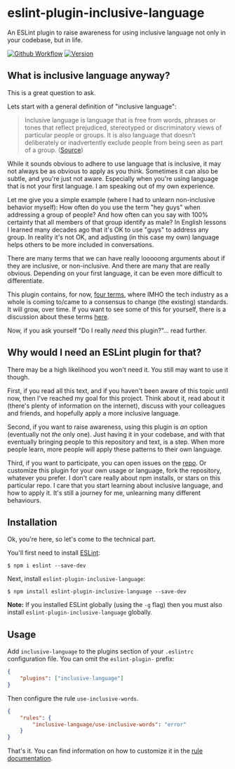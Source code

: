 # eslint-plugin-inclusive-language

An ESLint plugin to raise awareness for using inclusive language not only in your codebase, but in life.

[![Github Workflow](https://github.com/muenzpraeger/eslint-plugin-inclusive-language/workflows/build%20primary/badge.svg?branch=primary)](https://github.com/muenzpraeger/eslint-plugin-inclusive-language/actions) [![Version](https://img.shields.io/npm/v/eslint-plugin-inclusive-language.svg)](https://npmjs.org/package/eslint-plugin-inclusive-language)

## What is inclusive language anyway?

This is a great question to ask.

Lets start with a general definition of "inclusive language":

> Inclusive language is language that is free from words, phrases or tones that reflect prejudiced, stereotyped or discriminatory views of particular people or groups. It is also language that doesn’t deliberately or inadvertently exclude people from being seen as part of a group. ([Source](https://publicdocumentcentre.education.tas.gov.au/Documents/Guidelines-for-Inclusive-Language.pdf))

While it sounds obvious to adhere to use language that is inclusive, it may not always be as obvious to apply as you think. Sometimes it can also be subtle, and you're just not aware. Especially when you're using language that is not your first language. I am speaking out of my own experience.

Let me give you a simple example (where I had to unlearn non-inclusive behavior myself):
How often do you use the term "hey guys" when addressing a group of people? And how often can you say with 100% certainty that all members of that group identify as male? In English lessons I learned many decades ago that it's OK to use "guys" to address any group. In reality it's not OK, and adjusting (in this case my own) language helps others to be more included in conversations.

There are many terms that we can have really looooong arguments about if they are inclusive, or non-inclusive. And there are many that are really obvious. Depending on your first language, it can be even more difficult to differentiate.

This plugin contains, for now, [four terms](http://github.com/muenzpraeger/eslint-plugin-inclusive-language/tree/primary/lib/config/inclusive-words.json), where IMHO the tech industry as a whole is coming to/came to a consensus to change (the existing) standards. It will grow, over time. If you want to see some of this for yourself, there is a discussion about these terms [here](https://tools.ietf.org/id/draft-knodel-terminology-00.html#rfc.section.1.1.1).

Now, if you ask yourself "Do I really _need_ this plugin?"... read further.

## Why would I need an ESLint plugin for that?

There may be a high likelihood you won't need it. You still may want to use it though.

First, if you read all this text, and if you haven't been aware of this topic until now, then I've reached my goal for this project. Think about it, read about it (there's plenty of information on the internet), discuss with your colleagues and friends, and hopefully apply a more inclusive language.

Second, if you want to raise awareness, using this plugin is _an_ option (eventually not _the_ only one). Just having it in your codebase, and with that eventually bringing people to this repository and text, is a step. When more people learn, more people will apply these patterns to their own language.

Third, if you want to participate, you can open issues on the [repo](http://github.com/muenzpraeger/eslint-plugin-inclusive-language/). Or customize this plugin for your own usage or language, fork the repository, whatever you prefer. I don't care really about npm installs, or stars on this particular repo. I care that you start learning about inclusive language, and how to apply it. It's still a journey for me, unlearning many different behaviours.

## Installation

Ok, you're here, so let's come to the technical part.

You'll first need to install [ESLint](https://eslint.org):

```
$ npm i eslint --save-dev
```

Next, install `eslint-plugin-inclusive-language`:

```
$ npm install eslint-plugin-inclusive-language --save-dev
```

**Note:** If you installed ESLint globally (using the `-g` flag) then you must also install `eslint-plugin-inclusive-language` globally.

## Usage

Add `inclusive-language` to the plugins section of your `.eslintrc` configuration file. You can omit the `eslint-plugin-` prefix:

```json
{
    "plugins": ["inclusive-language"]
}
```

Then configure the rule `use-inclusive-words`.

```json
{
    "rules": {
        "inclusive-language/use-inclusive-words": "error"
    }
}
```

That's it. You can find information on how to customize it in the [rule documentation](http://github.com/muenzpraeger/eslint-plugin-inclusive-language/tree/primary/docs/rules/use-inclusive-words.md).
